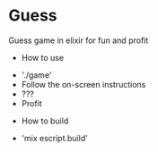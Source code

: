 Guess
=====

Guess game in elixir for fun and profit

* How to use

- './game'
- Follow the on-screen instructions
- ???
- Profit

* How to build

- 'mix escript.build'
